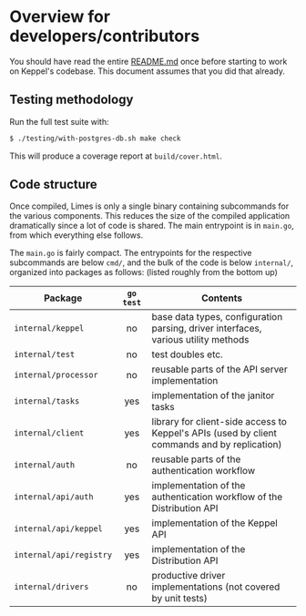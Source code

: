 # Overview for developers/contributors

You should have read the entire [README.md](./README.md) once before starting
to work on Keppel's codebase. This document assumes that you did that already.

## Testing methodology

Run the full test suite with:

```sh
$ ./testing/with-postgres-db.sh make check
```

This will produce a coverage report at `build/cover.html`.

## Code structure

Once compiled, Limes is only a single binary containing subcommands for the various components. This reduces the size of
the compiled application dramatically since a lot of code is shared. The main entrypoint is in `main.go`, from which
everything else follows.

The `main.go` is fairly compact. The entrypoints for the respective subcommands are below `cmd/`, and the bulk of the
code is below `internal/`, organized into packages as follows: (listed roughly from the bottom up)

| Package | `go test` | Contents |
| --- | :---: | --- |
| `internal/keppel` | no | base data types, configuration parsing, driver interfaces, various utility methods |
| `internal/test` | no | test doubles etc. |
| `internal/processor` | no | reusable parts of the API server implementation |
| `internal/tasks` | yes | implementation of the janitor tasks |
| `internal/client` | yes | library for client-side access to Keppel's APIs (used by client commands and by replication) |
| `internal/auth` | no | reusable parts of the authentication workflow |
| `internal/api/auth` | yes | implementation of the authentication workflow of the Distribution API |
| `internal/api/keppel` | yes | implementation of the Keppel API |
| `internal/api/registry` | yes | implementation of the Distribution API |
| `internal/drivers` | no | productive driver implementations (not covered by unit tests) |
